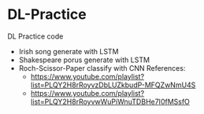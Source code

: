 # DL-Practice
DL Practice code
+ Irish song generate with LSTM
+ Shakespeare porus generate with LSTM
+ Roch-Scissor-Paper classify with CNN
References:
  + https://www.youtube.com/playlist?list=PLQY2H8rRoyvzDbLUZkbudP-MFQZwNmU4S
  + https://www.youtube.com/playlist?list=PLQY2H8rRoyvwWuPiWnuTDBHe7I0fMSsfO
